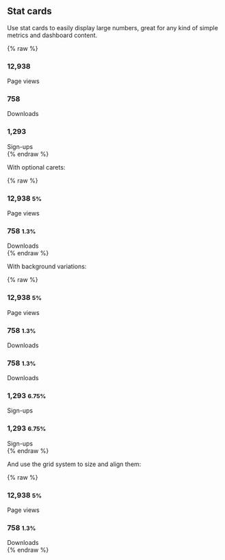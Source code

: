 ## Stat cards

Use stat cards to easily display large numbers, great for any kind of simple metrics and dashboard content.

{% raw %}
<div class="statcard p-3">
  <h3 class="statcard-number">12,938</h3>
  <span class="statcard-desc">Page views</span>
</div>
<div class="statcard p-3 text-xs-center">
  <h3 class="statcard-number">758</h3>
  <span class="statcard-desc">Downloads</span>
</div>
<div class="statcard p-3 text-xs-right">
  <h3 class="statcard-number">1,293</h3>
  <span class="statcard-desc">Sign-ups</span>
</div>
{% endraw %}

With optional carets:

{% raw %}
<div class="statcard p-3">
  <h3 class="statcard-number">
    12,938
    <small class="delta-indicator delta-positive">5%</small>
  </h3>
  <span class="statcard-desc">Page views</span>
</div>
<div class="statcard p-3">
  <h3 class="statcard-number">
    758
    <small class="delta-indicator delta-negative">1.3%</small>
  </h3>
  <span class="statcard-desc">Downloads</span>
</div>
{% endraw %}

With background variations:

{% raw %}
<div class="statcard statcard-primary p-4 mb-2">
  <h3 class="statcard-number">
    12,938
    <small class="delta-indicator delta-positive">5%</small>
  </h3>
  <span class="statcard-desc">Page views</span>
</div>
<div class="statcard statcard-success p-4 mb-2">
  <h3 class="statcard-number">
    758
    <small class="delta-indicator delta-negative">1.3%</small>
  </h3>
  <span class="statcard-desc">Downloads</span>
</div>
<div class="statcard statcard-info p-4 mb-2">
  <h3 class="statcard-number">
    758
    <small class="delta-indicator delta-negative">1.3%</small>
  </h3>
  <span class="statcard-desc">Downloads</span>
</div>
<div class="statcard statcard-danger p-4 mb-2">
  <h3 class="statcard-number">
    1,293
    <small class="delta-indicator delta-positive">6.75%</small>
  </h3>
  <span class="statcard-desc">Sign-ups</span>
</div>
<div class="statcard statcard-warning p-4 mb-2">
  <h3 class="statcard-number">
    1,293
    <small class="delta-indicator delta-positive">6.75%</small>
  </h3>
  <span class="statcard-desc">Sign-ups</span>
</div>
{% endraw %}

And use the grid system to size and align them:

{% raw %}
<div class="row">
  <div class="col-sm-6">
    <div class="statcard statcard-primary p-4">
      <h3 class="statcard-number">
        12,938
        <small class="delta-indicator delta-positive">5%</small>
      </h3>
      <span class="statcard-desc">Page views</span>
    </div>
  </div>
  <div class="col-sm-6">
    <div class="statcard statcard-success p-4">
      <h3 class="statcard-number">
        758
        <small class="delta-indicator delta-negative">1.3%</small>
      </h3>
      <span class="statcard-desc">Downloads</span>
    </div>
  </div>
</div>
{% endraw %}
